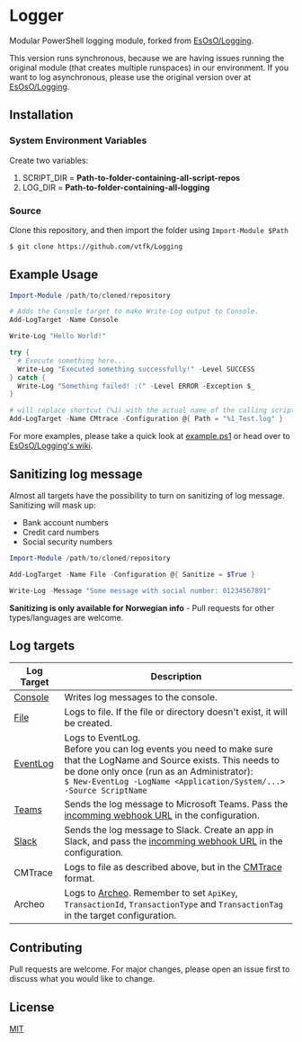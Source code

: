 ﻿# Logger

Modular PowerShell logging module, forked from [EsOsO/Logging](https://github.com/EsOsO/Logging).

This version runs synchronous, because we are having issues running the original module (that creates multiple runspaces) in our environment.
If you want to log asynchronous, please use the original version over at [EsOsO/Logging](https://github.com/EsOsO/Logging).


## Installation

### System Environment Variables

Create two variables:

1. SCRIPT_DIR = **Path-to-folder-containing-all-script-repos**
1. LOG_DIR = **Path-to-folder-containing-all-logging**

### Source

Clone this repository, and then import the folder using ``Import-Module $Path`` 

```bash
$ git clone https://github.com/vtfk/Logging
```

## Example Usage

```powershell
Import-Module /path/to/cloned/repository

# Adds the Console target to make Write-Log output to Console. 
Add-LogTarget -Name Console 

Write-Log "Hello World!"

try {
  # Execute something here...
  Write-Log "Executed something successfully!" -Level SUCCESS
} catch {
  Write-Log "Something failed! :(" -Level ERROR -Exception $_
}

# will replace shortcut (%1) with the actual name of the calling script
Add-LogTarget -Name CMtrace -Configuration @{ Path = "%1_Test.log" }
```

For more examples, please take a quick look at [example.ps1](https://github.com/vtfk/Logger/blob/master/Example.ps1) or head over to [EsOsO/Logging's wiki](https://github.com/EsOsO/Logging/wiki).

## Sanitizing log message

Almost all targets have the possibility to turn on sanitizing of log message.  Sanitizing will mask up:
* Bank account numbers
* Credit card numbers
* Social security numbers

```powershell
Import-Module /path/to/cloned/repository

Add-LogTarget -Name File -Configuration @{ Sanitize = $True }

Write-Log -Message "Some message with social number: 01234567891"
```

**Sanitizing is only available for Norwegian info** - Pull requests for other types/languages are welcome.


## Log targets
| Log Target  | Description |
| ----------- | ----------- |
| [Console](https://github.com/EsOsO/Logging/wiki/Console) | Writes log messages to the console.  |
| [File](https://github.com/EsOsO/Logging/wiki/File) | Logs to file. If the file or directory doesn't exist, it will be created. |
| [EventLog](https://github.com/EsOsO/Logging/wiki/WinEventLog) | Logs to EventLog. <br>Before you can log events you need to make sure that the LogName and Source exists. This needs to be done only once (run as an Administrator): <br>``$ New-EventLog -LogName <Application/System/...> -Source ScriptName``  |
| [Teams](https://github.com/EsOsO/Logging/wiki/Teams) | Sends the log message to Microsoft Teams. Pass the [incomming webhook URL](https://docs.microsoft.com/en-us/microsoftteams/platform/webhooks-and-connectors/how-to/add-incoming-webhook#add-an-incoming-webhook-to-a-teams-channel) in the configuration. |
| [Slack](https://github.com/EsOsO/Logging/wiki/Slack) | Sends the log message to Slack. Create an app in Slack, and pass the [incomming webhook URL](https://api.slack.com/messaging/webhooks#getting_started) in the configuration. |
| CMTrace | Logs to file as described above, but in the [CMTrace](https://docs.microsoft.com/en-us/mem/configmgr/core/support/cmtrace) format. |
| Archeo | Logs to [Archeo](https://archeo.communicate.no/). Remember to set ``ApiKey``, ``TransactionId``, ``TransactionType`` and ``TransactionTag`` in the target configuration. |



## Contributing
Pull requests are welcome. For major changes, please open an issue first to discuss what you would like to change.

## License
[MIT](LICENSE)
